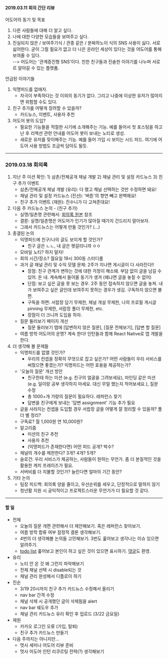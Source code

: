 #### 2019.03.11 회의 간단 리뷰  

어도어의 동기 및 목표
1. 다른 사람들에 대해 더 알고 싶다.
2. 나에 대한 다양한 모습들을 보여주고 싶다.
3. 진실되지 않은 / 보여주기식 / 관종 같은 / 분짜하노이 식의 SNS 사용이 싫다. 서로 싫어한다. 굳이 그럴 필요가 없고 더 나은 온라인 세상이 있다는 것을 어도어를 통해 보여줄 수 있다.  
--> 어도어는 '관계증진형 SNS'이다. 친한 친구들과 진솔한 이야기를 나누며 서로르 알아갈 수 있는 플랫폼.  

언급된 이야기들
1. 익명피드를 없애자.
    - 자극이 부족하다는 것 이외의 동기가 없다. 그리고 나중에 이상한 유저가 많아지면 위험할 수도 있다. 
2. 친구 추가를 어떻게 장려할 수 있을까?
    - 카드뉴스, 이벤트, 사용자 추천
3. 어도어 봇의 도입?
    - 필요한 기능들을 적절한 시기에 소개해주는 기능. 예를 들어서 첫 포스팅을 하고난 후 리액션 관련 안내를 어도어 봇이 보내는 노티로 생성.
    - 새로운 유저를 맞이해주는 기능. 예를 들어 가입 시 보이는 시드 피드. 여기에 어도어 사용 방법도 조금씩 담아도 될듯.
    
---
  
### 2019.03.18 회의록
1. 지난 주 미션 확인: 1) 삼촌/전체공개 채널 개발 2) 채널 관리 및 설정 카드뉴스 3) 친구 추가 이벤트
    - 삼촌/전체공개 채널 개발 (유리): 다 했고 채널 선택하는 것만 수정하면 돼요!
    - 채널 관리 및 설정 카드뉴스 (진선): '버튼'의 향연 빼고 완벽해요!
    - 친구 추가 이벤트 (재원): 진수니가 다 고쳐준대요!
2. 다음 주 카드뉴스 논의 - (친구 추가)
    - 실명/일촌명 관련해서: [회의록 원본](https://docs.google.com/document/d/1HX8Mkg97GRL6Wr0ex1PMrJgTU5NqaTH4HqOS3L82dy0/edit) 참조
    - 결론: 실명/일촌명은 어도어가 인기가 많아질 때가지 건드리지 말아보자.
    - 그래서 카드뉴스는 어떻게 만들 것인가? (...)
3. 종결된 논의
    - 익명피드에 친구/나의 글도 보이게 할 것인가?
        - 친구 글은 ㄴㄴ, 내 글은 헷갈리니까 ㅇㅇ
    - 모바일 노티? 하지 말자!
    - 회의 시간/장소? 월요일 19시 300동 스터디룸
    - 과거 글 채널 관리 및 수익 모델 문제: 2주가 지나면 게시글이 다 사라진다!!
        - 장점: 친구 관계가 변하는 것에 대한 걱정이 해소돼. 부담 없이 글을 남길 수 있어. 돈 내. 계속해서 들어올 동기가 생겨 (왜냐면 글을 놓칠 수 없어)
        - 단점: 보고 싶은 글을 못 보는 경우. 2주 동안 접속하지 않으면 글을 놓쳐. 내가 보여주고 싶은 글인데 보여주지 못하는 경우가 생김. 구독하지 않으면 불편.
        - 구독을 하면: 서랍장 담기 무제한, 채널 개설 무제한, 나의 프로필 게시글 pinning 무제한, 서랍장 폴더 무제한, etc.
        - 장점이 더 크니까 도입을 하자.
    - 질문 둘러보기 페이지 개선
        - 질문 둘러보기 탭에 [답변하지 않은 질문], [질문 전체보기], [답변 할 질문] 
    - 여름 방학 어도어의 운명? 계속 한다! 인턴들과 함께 React Native로 앱 개발을 한다.
4. 더 생각해 볼 문제들
    - 익명피드를 없앨 것인가?
        - 우리의 컨셉을 정확히 무엇으로 잡고 싶은가? 어떤 사람들이 우리 서비스를 써줬으면 좋겠는가? 익명피드는 어떤 효용을 제공하는가?
    - '오늘의 질문' 개선 방안
        - 친구한테 하는 미션 (e.g. 친구의 얼굴을 그려보세요), 마인딩 같은 미션 (e.g. 일이랑 공부 생각하지 마세요. 대신 무얼 했는지 적어보세요.), 질문 수정
        - 총 1000+개 가량의 질문이 필요하다. 레퍼런스 찾기
        - 답변을 친구에게 보내는 '답변 assignment' 기능 추가 필요
    - 글을 사라지는 컨셉을 도입할 경우 서랍장 글을 어떻게 잘 정리할 수 있을까? 폴더 별 정리?
    - 구독료? 월 1,000원 연 10,000원?
    - 알고리즘
        - 미션의 친구 추천
        - 사용자 추천
        - (익명피드가 존재한다면) 어떤 피드 공개? 박수?
    - 채널의 개수를 제한한다? 3개? 4개? 5개?
    - 슬로건: 우리 서비스가 제공하는, 사람들이 원하는 무언가. 좀 더 본질적인 것을 활용한 캐치 프레이즈가 필요.
    - 서버비를 더 지불할 것인가? 늘린다면 얼마의 기간 동안?
5. 기타 논의
    - 팀장 피드백: 회의록 양을 줄이고, 우선순위를 세우고, 단정적으로 말하지 않기
    - 청년활 지원 시 공익적이고 프로젝트스러운 무언가가 더 필요할 것 같다.
    
---  

#### 할 일
- 전체  
    - 오늘의 질문 개편 관련해서 더 제안해보기. 혹은 레퍼런스 찾아보기.  
    - 여름 방학 합류 여부 잠정적 결론 생각해보기.  
    - 4번의 더 생각해볼 논의들 고민해보기. 3번도 훑어보고 생각나는 이슈 있으면 알려주기.  
    - [todo list](https://github.com/ssm0318/adoor/blob/master/meeting/todo.md) 훑어보고 본인이 하고 싶은 것이 있으면 표시하기. [댓글](https://github.com/ssm0318/adoor/issues/147)도 환영.  
- 유리  
    - 노티 안 온 것 왜 그런지 파악해보기  
    - 전체 채널 선택 시 disable되는 것  
    - 채널 관리 완성해서 디플로이 하기  
- 진순  
    - 3/19 20시까지 친구 추가 카드뉴스 수정해서 올리기  
    - nav bar 간격 수정  
    - 채널 삭제 시 공개했던 글이 삭제됨을 alert  
    - nav bar 쉐도우 추가  
    - 채널 관리 카드뉴스 유리 확인 후 업로드 (3/22 금요일)   
- 재원  
    - 카카오 로그인 오류 (가입, 탈퇴)  
    - 친구 추가 카드뉴스 만들기  
- 다음 주까지는 아니지만...  
    - 멋사 세미나 어도어 리뷰 준비  
    - 멋사 어도어 인턴 리쿠르팅 전략(?) 생각해보기  
    
